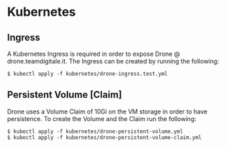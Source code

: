 # Kubernetes

## Ingress

A Kubernetes Ingress is required in order to expose Drone @ drone.teamdigitale.it.
The Ingress can be created by running the following:
```
$ kubectl apply -f kubernetes/drone-ingress.test.yml
```

## Persistent Volume [Claim]

Drone uses a Volume Claim of 10Gi on the VM storage in order to have persistence.
To create the Volume and the Claim run the following:
```
$ kubectl apply -f kubernetes/drone-persistent-volume.yml
$ kubectl apply -f kubernetes/drone-persistent-volume-claim.yml
```
